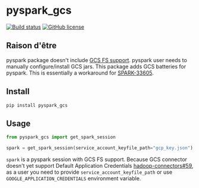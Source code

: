 pyspark_gcs
===========

[![Build status](https://github.com/ravwojdyla/pyspark_gcs/workflows/Build/badge.svg?branch=master)](https://github.com/ravwojdyla/pyspark_gcs/actions?query=workflow%3A%22Build%22+branch%3Amaster)
[![GitHub license](https://img.shields.io/github/license/ravwojdyla/pyspark_gcs.svg)](./LICENSE)

## Raison d'être

pyspark package doesn't include [GCS FS support](https://cloud.google.com/dataproc/docs/concepts/connectors/cloud-storage).
pyspark user needs to manually configure/install GCS jars. This package adds GCS
batteries for pyspark. This is essentially a workaround for [SPARK-33605](https://issues.apache.org/jira/browse/SPARK-33605).

## Install

```
pip install pyspark_gcs
```

## Usage

```python
from pyspark_gcs import get_spark_session

spark = get_spark_session(service_account_keyfile_path="gcp_key.json")
```

`spark` is a pyspark session with GCS FS support. Because GCS connector doesn't yet
support Default Application Credentials [hadoop-connectors#59](https://github.com/GoogleCloudDataproc/hadoop-connectors/issues/59), as a user you need to provide `service_account_keyfile_path` or use
`GOOGLE_APPLICATION_CREDENTIALS` environment variable.
